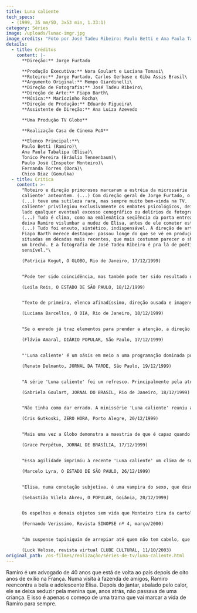 ```yaml
---
title: Luna caliente
tech_specs:
  - (1999, 35 mm/SD, 3x53 min, 1.33:1)
category: Séries
image: /uploads/lunac-imgr.jpg
image_credits: "Foto por José Tadeu Ribeiro: Paulo Betti e Ana Paula Tabalipa"
details:
  - title: Créditos
    content: |-
      **Direção:** Jorge Furtado

      **Produção Executiva:** Nora Goulart e Luciana Tomasi\
      **Roteiro:** Jorge Furtado, Carlos Gerbase e Giba Assis Brasil\
      **Argumento Original:** Mempo Giardinelli\
      **Direção de Fotografia:** José Tadeu Ribeiro\
      **Direção de Arte:** Fiapo Barth\
      **Música:** Mariozinho Rocha\
      **Direção de Produção:** Eduardo Figueira\
      **Assistente de Direção:** Ana Luiza Azevedo

      **Uma Produção TV Globo**

      **Realização Casa de Cinema PoA**

      **Elenco Principal:**\
      Paulo Betti (Ramiro)\
      Ana Paula Tabalipa (Elisa)\
      Tonico Pereira (Bráulio Tennenbaum)\
      Paulo José (Inspetor Monteiro)\
      Fernanda Torres (Dora)\
      Chico Diaz (Gomulka)
  - title: Crítica
    content: >-
      "Roteiro e direção primorosos marcaram a estréia da microssérie 'Luna
      caliente' anteontem. (...) Com direção geral de Jorge Furtado, o programa
      (...) teve uma sutileza rara, mas sempre muito bem-vinda na TV. 'Luna
      caliente' privilegiou exclusivamente os embates psicológicos, deixando de
      lado qualquer eventual excesso cenográfico ou delírios de fotografia.
      (...) Tudo é clima, como na emblemática seqüência da porta entreaberta que
      deixa Ramiro vislumbar a nudez de Elisa, antes de ele cometer estupro.
      (...) Tudo foi enxuto, sintético, indispensável. A direção de arte de
      Fiapo Barth merece destaque: passou longe do que se vê em produções
      situadas em décadas mais recentes, que mais costumam parecer o showroom de
      um brechó. E a fotografia de José Tadeu Ribeiro é pra lá de poética e
      sensível."\

      (Patrícia Kogut, O GLOBO, Rio de Janeiro, 17/12/1999)


      "Pode ter sido coincidência, mas também pode ter sido resultado de uma estratégia de marketing o fato de a Globo ter imprensado 1999 com suas duas melhores produções. Rompeu o ano com a microssérie 'O Auto da Compadecida' (...) e encerrou com 'Luna caliente', uma primorosa adaptação do romance do argentino Mempo Giardinelli. (...) O maior mérito de 'O Auto da compadecida' e 'Luna caliente' é mostrar para os que decidem a programação da TV deste país que há espectadores de bom gosto e que é possível conciliar qualidade e audiência."\

      (Leila Reis, O ESTADO DE SÃO PAULO, 18/12/1999)


      "Texto de primeira, elenco afinadíssimo, direção ousada e imagens impecáveis filmadas em película. O resultado não poderia ter sido melhor. (...) Após uma longa temporada sem minisséries, 'Luna caliente' veio como um 'presentaço' de Natal para o telespectador que já estava ávido por novidades."\

      (Luciana Barcellos, O DIA, Rio de Janeiro, 18/12/1999)


      "Se o enredo já traz elementos para prender a atenção, a direção de Jorge Furtado deixa a minissérie ainda mais envolvente. É um grande trabalho de direção, atento a todos os detalhes, que constrói cenas extremamente bem feitas. (...) quem acompanhou o primeiro capítulo, dificilmente não ficou ansioso para saber o que realmente está acontecendo e qual será o desfecho da enrascada em que se meteu Ramiro."\

      (Flávio Amaral, DIÁRIO POPULAR, São Paulo, 17/12/1999)


      "'Luna caliente' é um oásis em meio a uma programação dominada por programas como o Linha direta. O trabalho é puro cinema. (...) O calor que faz penar os personagens é praticamente 'sentido' pelo espectador e ajuda no suspense e na tensão. (...) Todos os peersonagens e situações parecem saídos de um film noir. (...) 'Luna caliente' mereceria ser exibido em qualquer sala de cinema - daqui e de qualquer país."\

      (Renato Delmanto, JORNAL DA TARDE, São Paulo, 19/12/1999)


      "A série 'Luna caliente' foi um refresco. Principalmente pela atuação de Tonico Pereira. Seu médico alcoólatra revoltado com a ditadura está irretocável. O primeiro capítulo de 'Luna' foi de Tonico."\

      (Gabriela Goulart, JORNAL DO BRASIL, Rio de Janeiro, 18/12/1999)


      "Não tinha como dar errado. A minissérie 'Luna caliente' reuniu atores que sozinhos turbinam uma cena. (...) E foi pra lá de bom graças à forma sensível com que Jorge Furtado, Giba Assis Brasil e Carlos Gerbase recontaram a novela de Mempo Giardinelli. (...) Os roteiristas criaram a personagem de Fernanda Torres (no original ela é apenas uma citação de memória) para enfatizar a reviravolta na vida do professor e também as primeiras mortes da biografia de Ramiro, a de uma família de gatos quando era garoto. Mais um detalhe, mas são os detalhes que seduzem o telespectador."\

      (Cris Gutkoski, ZERO HORA, Porto Alegre, 20/12/1999)


      "Mais uma vez a Globo demonstra a maestria de que é capaz quando assim lhe convém: (...) 'Luna caliente' é excelente. Enganou-se, portanto, quem pensaou que a microssérie seria apenas uma espécie de Lolita à brasileira. Sim, é a história de um quarentão que se deixa seduzir por uma menina - mas as semelhanças param por aí. O drama inicial de Ramiro - que estupra e supostamente mata a jovem elisa, matando também o pai dela, em seguida - é o ponto de partida para a tragédia de erros (na definição do próprio Furtado) que se desenrola então num crescendo sutil e implacável, tal qual a vida real."\

      (Grace Perpétuo, JORNAL DE BRASÍLIA, 17/12/1999)


      "Essa agilidade imprimiu à recente 'Luna caliente' um clima de suspense e mistério dignos de Hitchcock. Ambientada nos anos 70, a microssérie teve um clima de realismo fantástico, com Ana Paula Tabalipa reaparecendo intacta, depois de ser morta duas vezes, e várias alusões à tortura do regime militar. Além disso, 'Luna' contou com um bom roteiro e interpretações corretas de Paulo Betti e da ex-Malhação Ana Paula, estonteante como a ninfomaníaca que enlouquece o personagem principal."\

      (Marcelo Lyra, O ESTADO DE SÃO PAULO, 26/12/1999)


      "Elisa, numa conotação subjetiva, é uma vampira do sexo, que desde o primeiro momento em que surge na frente do quarentão Ramiro (Paulo Betti, contido e excelente, como o personagem pedia) o desnorteia. (...) Numa leitura política, já que a obra é ambientada no início da década de 70, período maior da repressão brasileira, época em que os militares ditavam as regras na sociedade, Elisa representa as próprias ações dos militares que mataram e manipularam em nome da ordem. Somente no último capítulo ficou evidente que elisa manipulava a todos - em nome de seu desejo incontrolável."\

      (Sebastião Vilela Abreu, O POPULAR, Goiânia, 20/12/1999)


      Os espelhos e demais objetos sem vida que Monteiro tira da cartola (as calcinhas, o carro, o cadáver de Braúlio) são os focos de denúncia alçados à estatura de heróis em 'Luna Caliente'. Nestes corpos inanimados - que tomam vida movidos pelo desejo de esclarecimento, revelação e justiça, como a lua que intensifica as paranóias de Ramiro, ou Elisa, o cadáver que se recusa ao descanso -, Furtado parece depositar seu ideário repleto de ironia, neste painel crítico de uma época de perversão e hábitos obscuros. É um trabalho em que impera a consciência e a maturidade desse artista da maior importância para o nosso cinema."\

      (Fernando Verissimo, Revista SINOPSE nº 4, março/2000)


      "Um suspense tupiniquim de arrepiar até quem não tem cabelo, que vai caminhando para um final inevitável: a condenação de Ramiro, sendo que esta, vem de uma outra forma, diferente da pregada pela justiça dos homens. Excelente projeto, para ser visto diversas vezes."\

      (Luck Veloso, revista virtual CLUBE CULTURAL, 11/10/2003)
original_path: /os-filmes/realização/séries-de-tv/luna-caliente.html
---
```

Ramiro é um advogado de 40 anos que está de volta ao país depois de oito anos de exílio na França. Numa visita à fazenda de amigos, Ramiro reencontra a bela e adolescente Elisa. Depois do jantar, abalado pelo calor, ele se deixa seduzir pela menina que, anos atrás, não passava de uma criança. E isso é apenas o começo de uma trama que vai marcar a vida de Ramiro para sempre.